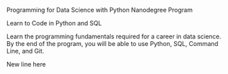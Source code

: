 Programming for Data Science with Python Nanodegree Program

Learn to Code in Python and SQL

Learn the programming fundamentals required for a career in data science. 
By the end of the program, you will be able to use Python, SQL, Command Line, and Git.

New line here
